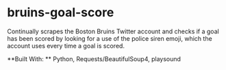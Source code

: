 # bruins-goal-score
Continually scrapes the Boston Bruins Twitter account and checks if a goal has been scored by looking for a use of the police
siren emoji, which the account uses every time a goal is scored.

**Built With: ** Python, Requests/BeautifulSoup4, playsound
